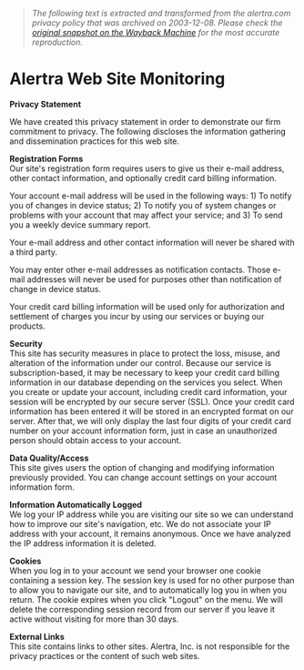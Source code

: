> *The following text is extracted and transformed from the alertra.com privacy policy that was archived on 2003-12-08. Please check the [original snapshot on the Wayback Machine](https://web.archive.org/web/20031208191755id_/http%3A//alertra.com/privacy.php) for the most accurate reproduction.*

# Alertra Web Site Monitoring

**Privacy Statement**

We have created this privacy statement in order to demonstrate our firm commitment to privacy. The following discloses the information gathering and dissemination practices for this web site. 

**Registration Forms**  
Our site's registration form requires users to give us their e-mail address, other contact information, and optionally credit card billing information. 

Your account e-mail address will be used in the following ways: 1) To notify you of changes in device status; 2) To notify you of system changes or problems with your account that may affect your service; and 3) To send you a weekly device summary report. 

Your e-mail address and other contact information will never be shared with a third party. 

You may enter other e-mail addresses as notification contacts. Those e-mail addresses will never be used for purposes other than notification of change in device status. 

Your credit card billing information will be used only for authorization and settlement of charges you incur by using our services or buying our products.

**Security**  
This site has security measures in place to protect the loss, misuse, and alteration of the information under our control. Because our service is subscription-based, it may be necessary to keep your credit card billing information in our database depending on the services you select. When you create or update your account, including credit card information, your session will be encrypted by our secure server (SSL). Once your credit card information has been entered it will be stored in an encrypted format on our server. After that, we will only display the last four digits of your credit card number on your account information form, just in case an unauthorized person should obtain access to your account.

**Data Quality/Access**  
This site gives users the option of changing and modifying information previously provided. You can change account settings on your account information form. 

**Information Automatically Logged**  
We log your IP address while you are visiting our site so we can understand how to improve our site's navigation, etc. We do not associate your IP address with your account, it remains anonymous. Once we have analyzed the IP address information it is deleted.

**Cookies**  
When you log in to your account we send your browser one cookie containing a session key. The session key is used for no other purpose than to allow you to navigate our site, and to automatically log you in when you return. The cookie expires when you click "Logout" on the menu. We will delete the corresponding session record from our server if you leave it active without visiting for more than 30 days.

**External Links**  
This site contains links to other sites. Alertra, Inc. is not responsible for the privacy practices or the content of such web sites. 

  

